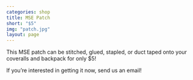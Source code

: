 ```yaml
---
categories: shop
title: MSE Patch
short: "$5"
img: "patch.jpg"
layout: page
---
```


This MSE patch can be stitched, glued, stapled, or duct taped onto your coveralls and backpack for only $5!

If you’re interested in getting it now, send us an email!
